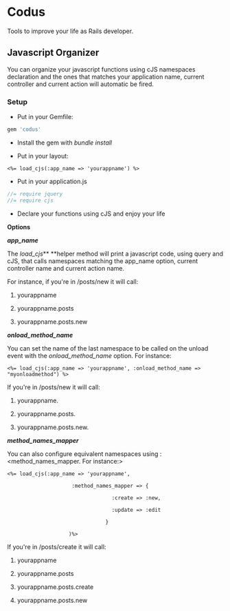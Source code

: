 Codus
=====

Tools to improve your life as Rails developer.



Javascript Organizer
--------------------

You can organize your javascript functions using cJS namespaces declaration and the ones that matches your application name, current controller and current action will automatic be fired.



### Setup



- Put in your Gemfile:

```ruby
gem 'codus'
```

- Install the gem with *bundle install*

- Put in your layout: 

`<%= load_cjs(:app_name => 'yourappname') %>`

- Put in your application.js

```javascript
//= require jquery
//= require cjs
```

- Declare your functions using cJS and enjoy your life



**Options**



***app_name***

The *load_cjs*** **helper method will print a javascript code, using query and cJS, that calls namespaces matching the app_name option, current controller name and current action name.



For instance, if you're in /posts/new it will call:



1. yourappname

2. yourappname.posts

3. yourappname.posts.new



***onload_method_name***

You can set the name of the last namespace to be called on the unload event with the *onload_method_name* option. For instance:


```erb
<%= load_cjs(:app_name => 'yourappname', :onload_method_name => "myonloadmethod") %>
```

If you're in /posts/new it will call:

1. yourappname.<myonloadmethod>

2. yourappname.posts.<myonloadmethod>

3. yourappname.posts.new.<myonloadmethod>


***method_names_mapper***

You can also configure equivalent namespaces using :<method_names_mapper. For instance:>



```erb
<%= load_cjs(:app_name => 'yourappname', 

                     :method_names_mapper => {

                                  :create => :new,

                                  :update => :edit

                                }

                    )%>
```



If you're in /posts/create it will call:



1. yourappname

2. yourappname.posts

3. yourappname.posts.create

4. yourappname.posts.new
